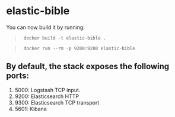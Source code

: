 # elastic-bible

You can now build it by running:

> <code> docker build -t elastic-bible .</code>

> <code> docker run --rm -p 9200:9200 elastic-bible</code>

## By default, the stack exposes the following ports:

1. 5000: Logstash TCP input.
2. 9200: Elasticsearch HTTP
3. 9300: Elasticsearch TCP transport
4. 5601: Kibana